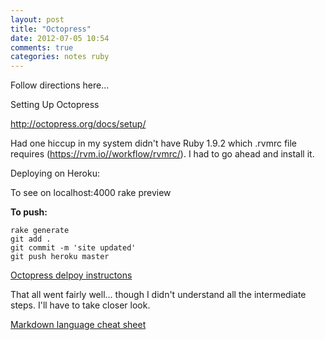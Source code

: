 ```yaml
---
layout: post
title: "Octopress"
date: 2012-07-05 10:54
comments: true
categories: notes ruby
---
```


Follow directions here...

Setting Up Octopress

<http://octopress.org/docs/setup/>

Had one hiccup in my system didn't have Ruby 1.9.2 which .rvmrc file requires (https://rvm.io//workflow/rvmrc/). I had to go ahead and install it.

Deploying on Heroku:

To see on localhost:4000
rake preview 

**To push:**
```
rake generate
git add .
git commit -m 'site updated'
git push heroku master
```

[Octopress delpoy instructons](http://octopress.org/docs/deploying/heroku/)

That all went fairly well... though I didn't understand all the intermediate steps. I'll have to take closer look.

[Markdown language cheat sheet](http://support.mashery.com/docs/customizing_your_portal/Markdown_Cheat_Sheet/)



